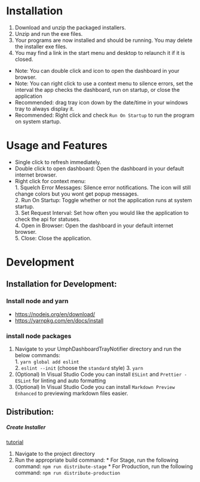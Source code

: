# Installation

1. Download and unzip the packaged installers.
2. Unzip and run the exe files.
3. Your programs are now installed and should be running. You may delete the installer exe files.
4. You may find a link in the start menu and desktop to relaunch it if it is closed.
- Note: You can double click and icon to open the dashboard in your browser.
- Note: You can right click to use a context menu to silence errors, set the interval the app checks the dashboard, run on startup, or close the application
- Recommended: drag tray icon down by the date/time in your windows tray to always display it.
- Recommended: Right click and check `Run On Startup` to run the program on system startup.

# Usage and Features

* Single click to refresh immediately.
* Double click to open dashboard: Open the dashboard in your default internet browser.
* Right click for context menu:  
        1. Squelch Error Messages: Silence error notifications. The icon will still change colors but you wont get popup messages.  
        2. Run On Startup: Toggle whether or not the application runs at system startup.  
        3. Set Request Interval: Set how often you would like the application to check the api for statuses.  
        4. Open in Browser: Open the dashboard in your default internet browser.  
        5. Close: Close the application.  

# Development 

## Installation for Development:

### Install node and yarn
* https://nodejs.org/en/download/
* https://yarnpkg.com/en/docs/install

### install node packages
1. Navigate to your UmphDashboardTrayNotifier directory and run the below commands:  
        1. `yarn global add eslint`  
        2. `eslint --init` (choose the `standard` style)
        3. `yarn`  
2. (Optional) In Visual Studio Code you can install `ESLint` and `Prettier - ESLint` for linting and auto formatting
3. (Optional) In Visual Studio Code you can install  `Markdown Preview Enhanced` to previewing markdown files easier.

## Distribution:

##### Create Installer
[tutorial](https://www.christianengvall.se/electron-windows-installer/)

1. Navigate to the project directory
2. Run the appropriate build command:
        * For Stage, run the following command: `npm run distribute-stage`
        * For Production, run the following command: `npm run distribute-production`